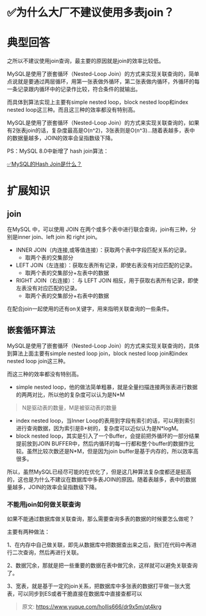 # ✅为什么大厂不建议使用多表join？


# 典型回答

之所以不建议使用join查询，最主要的原因就是join的效率比较低。

MySQL是使用了嵌套循环（Nested-Loop Join）的方式来实现关联查询的，简单点说就是要通过两层循环，用第一张表做外循环，第二张表做内循环，外循环的每一条记录跟内循环中的记录作比较，符合条件的就输出。

而具体到算法实现上主要有simple nested loop，block nested loop和index nested loop这三种。而且这三种的效率都没有特别高。

MySQL是使用了嵌套循环（Nested-Loop Join）的方式来实现关联查询的，如果有2张表join的话，复杂度最高是O(n^2)，3张表则是O(n^3)...随着表越多，表中的数据量越多，JOIN的效率会呈指数级下降。

PS：MySQL 8.0中新增了 hash join算法：

[✅MySQL的Hash Join是什么？](https://www.yuque.com/hollis666/dr9x5m/ci3ae75ktzkmz1dw?view=doc_embed)


# 扩展知识


## join

在MySQL 中，可以使用 JOIN 在两个或多个表中进行联合查询，join有三种，分别是inner join、left join 和 right join。

- INNER JOIN（内连接,或等值连接）：获取两个表中字段匹配关系的记录。
   - 取两个表的交集部分
- LEFT JOIN（左连接）：获取左表所有记录，即使右表没有对应匹配的记录。
   - 取两个表的交集部分+左表中的数据
- RIGHT JOIN（右连接）： 与 LEFT JOIN 相反，用于获取右表所有记录，即使左表没有对应匹配的记录。
   - 取两个表的交集部分+右表中的数据

在配合join一起使用的还有on关键字，用来指明关联查询的一些条件。

## 嵌套循环算法

MySQL是使用了嵌套循环（Nested-Loop Join）的方式来实现关联查询的，具体到算法上面主要有simple nested loop join，block nested loop join和index nested loop join这三种。

而这三种的效率都没有特别高。

- simple nested loop，他的做法简单粗暴，就是全量扫描连接两张表进行数据的两两对比，所以他的复杂度可以认为是N*M
> N是驱动表的数量，M是被驱动表的数量

- index nested loop，当Inner Loop的表用到字段有索引的话，可以用到索引进行查询数据，因为索引是B+树的，复杂度可以近似认为是N*logM。
- block nested loop，其实是引入了一个Buffer，会提前把外循环的一部分结果提前放到JOIN BUFFER中，然后内循环的每一行都和整个buffer的数据作比较。虽然比较次数还是N*M，但是因为join buffer是基于内存的，所以效率高很多。

所以，虽然MySQL已经尽可能的在优化了，但是这几种算法复杂度都还是挺高的，这也是为什么不建议在数据库中多表JOIN的原因。随着表越多，表中的数据量越多，JOIN的效率会呈指数级下降。

### 不能用join如何做关联查询

如果不能通过数据库做关联查询，那么需要查询多表的数据的时候要怎么做呢？

主要有两种做法：

1、在内存中自己做关联，即先从数据库中把数据查出来之后，我们在代码中再进行二次查询，然后再进行关联。

2、数据冗余，那就是把一些重要的数据在表中做冗余，这样就可以避免关联查询了。

3、宽表，就是基于一定的join关系，把数据库中多张表的数据打平做一张大宽表，可以同步到ES或者干脆直接在数据库中直接查都可以


> 原文: <https://www.yuque.com/hollis666/dr9x5m/qt4krg>
